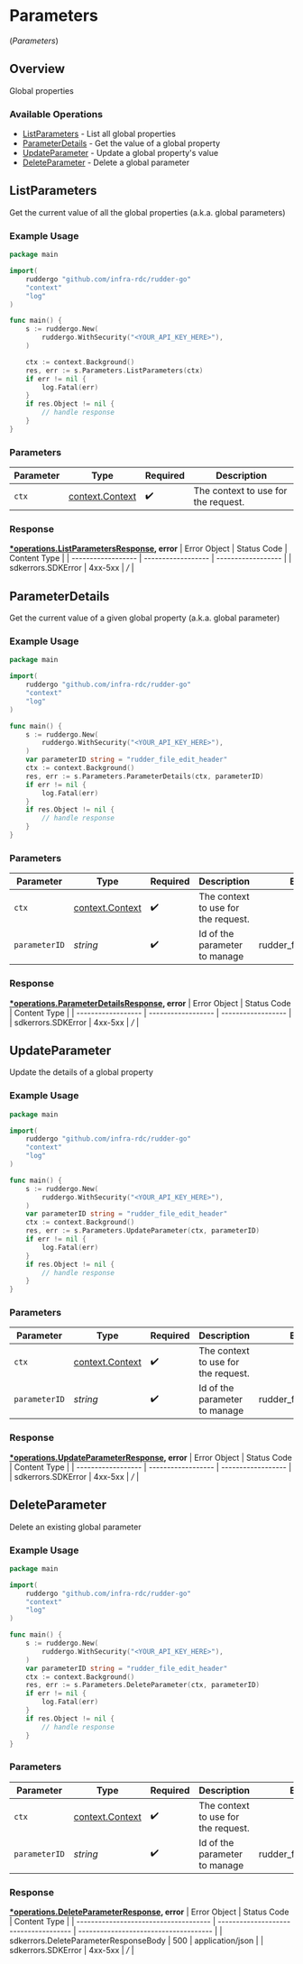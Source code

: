 # Parameters
(*Parameters*)

## Overview

Global properties

### Available Operations

* [ListParameters](#listparameters) - List all global properties
* [ParameterDetails](#parameterdetails) - Get the value of a global property
* [UpdateParameter](#updateparameter) - Update a global property's value
* [DeleteParameter](#deleteparameter) - Delete a global parameter

## ListParameters

Get the current value of all the global properties (a.k.a. global parameters)

### Example Usage

```go
package main

import(
	ruddergo "github.com/infra-rdc/rudder-go"
	"context"
	"log"
)

func main() {
    s := ruddergo.New(
        ruddergo.WithSecurity("<YOUR_API_KEY_HERE>"),
    )

    ctx := context.Background()
    res, err := s.Parameters.ListParameters(ctx)
    if err != nil {
        log.Fatal(err)
    }
    if res.Object != nil {
        // handle response
    }
}
```

### Parameters

| Parameter                                             | Type                                                  | Required                                              | Description                                           |
| ----------------------------------------------------- | ----------------------------------------------------- | ----------------------------------------------------- | ----------------------------------------------------- |
| `ctx`                                                 | [context.Context](https://pkg.go.dev/context#Context) | :heavy_check_mark:                                    | The context to use for the request.                   |


### Response

**[*operations.ListParametersResponse](../../models/operations/listparametersresponse.md), error**
| Error Object       | Status Code        | Content Type       |
| ------------------ | ------------------ | ------------------ |
| sdkerrors.SDKError | 4xx-5xx            | */*                |

## ParameterDetails

Get the current value of a given global property (a.k.a. global parameter)

### Example Usage

```go
package main

import(
	ruddergo "github.com/infra-rdc/rudder-go"
	"context"
	"log"
)

func main() {
    s := ruddergo.New(
        ruddergo.WithSecurity("<YOUR_API_KEY_HERE>"),
    )
    var parameterID string = "rudder_file_edit_header"
    ctx := context.Background()
    res, err := s.Parameters.ParameterDetails(ctx, parameterID)
    if err != nil {
        log.Fatal(err)
    }
    if res.Object != nil {
        // handle response
    }
}
```

### Parameters

| Parameter                                             | Type                                                  | Required                                              | Description                                           | Example                                               |
| ----------------------------------------------------- | ----------------------------------------------------- | ----------------------------------------------------- | ----------------------------------------------------- | ----------------------------------------------------- |
| `ctx`                                                 | [context.Context](https://pkg.go.dev/context#Context) | :heavy_check_mark:                                    | The context to use for the request.                   |                                                       |
| `parameterID`                                         | *string*                                              | :heavy_check_mark:                                    | Id of the parameter to manage                         | rudder_file_edit_header                               |


### Response

**[*operations.ParameterDetailsResponse](../../models/operations/parameterdetailsresponse.md), error**
| Error Object       | Status Code        | Content Type       |
| ------------------ | ------------------ | ------------------ |
| sdkerrors.SDKError | 4xx-5xx            | */*                |

## UpdateParameter

Update the details of a global property

### Example Usage

```go
package main

import(
	ruddergo "github.com/infra-rdc/rudder-go"
	"context"
	"log"
)

func main() {
    s := ruddergo.New(
        ruddergo.WithSecurity("<YOUR_API_KEY_HERE>"),
    )
    var parameterID string = "rudder_file_edit_header"
    ctx := context.Background()
    res, err := s.Parameters.UpdateParameter(ctx, parameterID)
    if err != nil {
        log.Fatal(err)
    }
    if res.Object != nil {
        // handle response
    }
}
```

### Parameters

| Parameter                                             | Type                                                  | Required                                              | Description                                           | Example                                               |
| ----------------------------------------------------- | ----------------------------------------------------- | ----------------------------------------------------- | ----------------------------------------------------- | ----------------------------------------------------- |
| `ctx`                                                 | [context.Context](https://pkg.go.dev/context#Context) | :heavy_check_mark:                                    | The context to use for the request.                   |                                                       |
| `parameterID`                                         | *string*                                              | :heavy_check_mark:                                    | Id of the parameter to manage                         | rudder_file_edit_header                               |


### Response

**[*operations.UpdateParameterResponse](../../models/operations/updateparameterresponse.md), error**
| Error Object       | Status Code        | Content Type       |
| ------------------ | ------------------ | ------------------ |
| sdkerrors.SDKError | 4xx-5xx            | */*                |

## DeleteParameter

Delete an existing global parameter

### Example Usage

```go
package main

import(
	ruddergo "github.com/infra-rdc/rudder-go"
	"context"
	"log"
)

func main() {
    s := ruddergo.New(
        ruddergo.WithSecurity("<YOUR_API_KEY_HERE>"),
    )
    var parameterID string = "rudder_file_edit_header"
    ctx := context.Background()
    res, err := s.Parameters.DeleteParameter(ctx, parameterID)
    if err != nil {
        log.Fatal(err)
    }
    if res.Object != nil {
        // handle response
    }
}
```

### Parameters

| Parameter                                             | Type                                                  | Required                                              | Description                                           | Example                                               |
| ----------------------------------------------------- | ----------------------------------------------------- | ----------------------------------------------------- | ----------------------------------------------------- | ----------------------------------------------------- |
| `ctx`                                                 | [context.Context](https://pkg.go.dev/context#Context) | :heavy_check_mark:                                    | The context to use for the request.                   |                                                       |
| `parameterID`                                         | *string*                                              | :heavy_check_mark:                                    | Id of the parameter to manage                         | rudder_file_edit_header                               |


### Response

**[*operations.DeleteParameterResponse](../../models/operations/deleteparameterresponse.md), error**
| Error Object                          | Status Code                           | Content Type                          |
| ------------------------------------- | ------------------------------------- | ------------------------------------- |
| sdkerrors.DeleteParameterResponseBody | 500                                   | application/json                      |
| sdkerrors.SDKError                    | 4xx-5xx                               | */*                                   |
